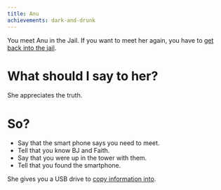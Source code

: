 ```yaml
---
title: Anu
achievements: dark-and-drunk
---
```


You meet Anu in the Jail. If you want to meet her again, you have to [get back into the jail](/070-jail/040-back.md).

# What should I say to her?
She appreciates the truth.

# So?
 * Say that the smart phone says you need to meet.
 * Tell that you know BJ and Faith.
 * Say that you were up in the tower with them.
 * Tell that you found the smartphone.

She gives you a USB drive to [copy information into](010-info.md).
